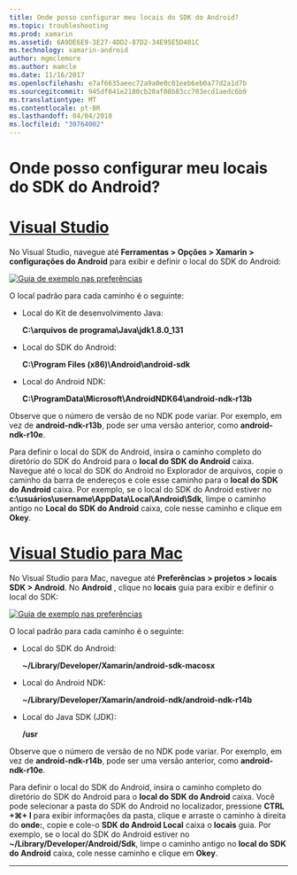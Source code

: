 ```yaml
---
title: Onde posso configurar meu locais do SDK do Android?
ms.topic: troubleshooting
ms.prod: xamarin
ms.assetid: 6A9DE6E9-3E27-4DD2-87D2-34E95E5D401C
ms.technology: xamarin-android
author: mgmclemore
ms.author: mamcle
ms.date: 11/16/2017
ms.openlocfilehash: e7af6635aeec72a9a0e0c01eeb6eb0a77d2a1d7b
ms.sourcegitcommit: 945df041e2180cb20af08b83cc703ecd1aedc6b0
ms.translationtype: MT
ms.contentlocale: pt-BR
ms.lasthandoff: 04/04/2018
ms.locfileid: "30764002"
---
```

# <a name="where-can-i-set-my-android-sdk-locations"></a>Onde posso configurar meu locais do SDK do Android?

# <a name="visual-studiotabvswin"></a>[Visual Studio](#tab/vswin)

No Visual Studio, navegue até **Ferramentas > Opções > Xamarin > configurações do Android** para exibir e definir o local do SDK do Android:

[![Guia de exemplo nas preferências](android-sdk-location-images/win/01-locations-sml.png)](android-sdk-location-images/win/01-locations.png#lightbox)

O local padrão para cada caminho é o seguinte:

- Local do Kit de desenvolvimento Java: 

    **C:\\arquivos de programa\\Java\\jdk1.8.0_131**

- Local do SDK do Android: 

    **C:\\Program Files (x86)\\Android\\android-sdk**

- Local do Android NDK: 

    **C:\\ProgramData\\Microsoft\\AndroidNDK64\\android-ndk-r13b**

Observe que o número de versão de no NDK pode variar. Por exemplo, em vez de **android-ndk-r13b**, pode ser uma versão anterior, como **android-ndk-r10e**.

Para definir o local do SDK do Android, insira o caminho completo do diretório do SDK do Android para o **local do SDK do Android** caixa. Navegue até o local do SDK do Android no Explorador de arquivos, copie o caminho da barra de endereços e cole esse caminho para o **local do SDK do Android** caixa.
Por exemplo, se o local do SDK do Android estiver no **c:\\usuários\\username\\AppData\\Local\\Android\\Sdk**, limpe o caminho antigo no  **Local do SDK do Android** caixa, cole nesse caminho e clique em **Okey**.

# <a name="visual-studio-for-mactabvsmac"></a>[Visual Studio para Mac](#tab/vsmac)

No Visual Studio para Mac, navegue até **Preferências > projetos > locais SDK > Android**. No **Android** , clique no **locais** guia para exibir e definir o local do SDK:

[![Guia de exemplo nas preferências](android-sdk-location-images/mac/01-locations-sml.png)](android-sdk-location-images/mac/01-locations.png#lightbox)

O local padrão para cada caminho é o seguinte:

- Local do SDK do Android: 

    **~/Library/Developer/Xamarin/android-sdk-macosx**

- Local do Android NDK: 

    **~/Library/Developer/Xamarin/android-ndk/android-ndk-r14b**

- Local do Java SDK (JDK): 

    **/usr**

Observe que o número de versão de no NDK pode variar. Por exemplo, em vez de **android-ndk-r14b**, pode ser uma versão anterior, como **android-ndk-r10e**.

Para definir o local do SDK do Android, insira o caminho completo do diretório do SDK do Android para o **local do SDK do Android** caixa. Você pode selecionar a pasta do SDK do Android no localizador, pressione **CTRL +&#8984;+ I** para exibir informações da pasta, clique e arraste o caminho à direita do **onde:**, copie e cole-o **SDK do Android Local** caixa o **locais** guia. Por exemplo, se o local do SDK do Android estiver no **~/Library/Developer/Android/Sdk**, limpe o caminho antigo no **local do SDK do Android** caixa, cole nesse caminho e clique em **Okey**.

-----
